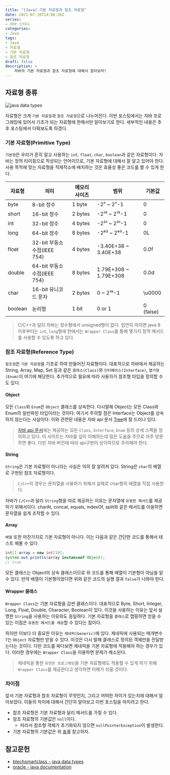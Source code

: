 ```yaml
---
title: "[Java] 기본 자료형과 참조 자료형"
date: 2021-07-16T14:06:26Z
series:
- 자바 스터디
categories:
- Java
tags:
- Java
- 자료형
- 기본 자료형
- 참조 자료형
draft: false
description: >
    자바의 기본 자료형과 참조 자료형에 대해서 알아보자!
---
```


자료형 종류
---

![java data types](http://www.btechsmartclass.com/java/java_images/java-data-types.jpg)

자료형은 크게 `기본 자료형`과 `참조 자료형`으로 나누어진다. 이번 포스팅에서는 자바 프로그래밍에 있어서 기초가 되는 자료형에 한해서만 알아보기로 한다. 세부적인 내용은 추후 포스팅에서 다뤄보도록 하겠다.

### 기본 자료형(Primitive Type)

`기본형`은 우리가 흔히 알고 사용하는 `int`, `float`, `char`, `boolean`과 같은 자료형이다. 자바는 정적 타이핑으로 작성되는 언어이므로, 기본 자료형에 대해서 잘 알고 있어야 한다. 사용 목적에 맞는 자료형을 적재적소에 배치하는 것은 효율성 좋은 코드를 짤 수 있게 한다.

| 자료형 | 의미 | 메모리 사이즈 | 범위 | 기본값 |
|--------|------|---------------|------|--------|
| byte | 8-bit 정수 | 1 byte | -2⁷ ~ 2⁷-1 | 0 |
| short | 16-bit 정수 | 2 bytes | -2¹⁵ ~ 2¹⁵-1 |0 |
| int | 32-bit 정수 | 4 bytes | -2³¹ ~ 2³¹-1 | 0 |
| long | 64-bit 정수 | 8 bytes | -2⁶³ ~ 2⁶³-1 | 0L |
| float | 32-bit 부동소수점(IEEE 754) | 4 bytes | -3.40E+38 ~ 3.40E+38 | 0.0f |
| double | 64-bit 부동소수점(IEEE 754) | 8 bytes | 1.79E+308 ~ 1.79E+308 | 0.0d |
| char | 16-bit 유니코드 문자 | 2 bytes | 0 ~ 2¹⁶-1 | \u0000 |
| boolean | 논리형 | 1 bit | 0 or 1 | 0 (false) |

> C/C++과 달리 자바는 정수형에서 unsigned형이 없다. 엄연히 따지면 java 8 이후부터는 `int`, `long`형에 한에서는 `Wrapper Class`를 통해 몇가지 정적 메서드를 사용할 수 있도록 하고 있다.

### 참조 자료형(Reference Type)

`참조형`은 `기본 자료형`을 기초로 하여 만들어진 자료형이다. 대표적으로 자바에서 제공하는 String, Array, Map, Set 등과 같은 `클래스(Class)`와 `인터페이스(Interface)`, `열거형(Enum)`이 여기에 해당한다. 추가적으로 필요에 따라 사용자가 참조형 타입을 정의할 수도 있다.

#### Object

모든 `Class`와 `Enum`은 `Object` 클래스를 상속한다. 다시말해 Object는 모든 Class와 Enum의 일반화된 타입이라는 것이다. 여기서 주의할 점은 Interface는 Object를 상속하지 않는다는 사실이다. 이와 관련된 내용은 자바 api 문서 [Tree](https://docs.oracle.com/en/java/javase/16/docs/api/overview-tree.html)에 잘 드러나 있다.

> [자바 api 문서](https://docs.oracle.com/en/java/javase/16/docs/api/index.html)에는 제공하는 모든 `Class`, `Interface`, `Enum` 등의 상세 스펙을 정의하고 있다. 이 사이트는 자바를 깊이 이해하는데 많은 도움을 주므로 자주 방문하면 좋다. 다만 자바 버전에 따라 api구현이 상이하므로 주의해야 한다.

#### String

`String`은 기본 자료형이 아니라는 사실은 익히 잘 알려져 있다. String은 `char`의 배열로 구현된 참조 자료형이다.

> `C/C++`의 경우는 문자열을 사용하기 위해서 실제로 char형의 배열을 직접 사용한다. 

자바가 `C/C++`과 달리 `String`형을 따로 제공하는 이유는 문자열에 `유용한 메서드`를 제공하기 위해서이다. charAt, concat, equals, indexOf, split와 같은 메서드를 이용하면 문자열을 쉽게 조작할 수 있다.

#### Array

`배열` 또한 마찬가지로 기본 자료형이 아니다. 이는 다음과 같은 간단한 코드를 통해서 테스트 해볼 수 있다.

```java
int[] array = new int[10];
System.out.println(array instanceof Object);
// true
```

모든 클래스는 Object의 상속 클래스이므로 위 코드를 통해 배열이 기본형이 아님을 알 수 있다. 만약 배열이 기본형이었다면 위와 같은 코드의 실행 결과 `false`가 나와야 한다.

#### Wrapper 클래스

`Wrapper Class`는 기본 자료형을 감싼 클래스이다. 대표적으로 Byte, Short, Integer, Long, Float, Double, Character, Boolean이 있다. 이것을 사용하는 이유는 앞서 설명한 `String`을 사용하는 이유와도 동일하다. 기본 자료형을 `클래스`로 랩핑하면 얻을 수 있는 이점은 `유용한 메서드를 제공`할 수 있다는 점이다.

하지만 이보다 더 중요한 이유는 `제네릭(Generic)`에 있다. 제네릭에 사용되는 매개변수 `T`는 `Object` 자료형만 받을 수 있다. 이것은 다시 말해 클래스로 정의된 객체만을 전달받는다는 것이다. 다만 코드를 짜다보면 제네릭을 기본 자료형에 적용해야 하는 경우가 있다. 이러한 경우에는 `Wrapper Class`을 이용하면 문제가 해소된다.

> 제네릭을 통한 `유연한 프로그래밍`을 기본 자료형에도 적용할 수 있게 하기 위해 `Wrapper Class`를 제공한다고 생각하면 이해가 쉬울 것이다.

### 차이점

앞서 기본 자료형과 참조 자료형이 무엇인지, 그리고 어떠한 차이가 있는지에 대해서 알아보았다. 이들의 차이에 대해서 간단히 알아보고 이번 포스팅을 마치려고 한다.

- 참조 자료형은 기본 자료형과 달리 메서드를 가질 수 있다.
- 참조 자료형의 기본값은 `null`이다.
  - 따라서 참조형 객체가 초기화되지 않으면 `nullPointerException`이 발생한다.
- 기본 자료형의 기본값은 위 [표](#기본-자료형primitive-type)를 참고하자.

참고문헌
---

- [btechsmartclass - java data types](http://www.btechsmartclass.com/java/java-data-types.html)
- [oracle - java documentation](https://docs.oracle.com/javase/tutorial/java/nutsandbolts/datatypes.html)
